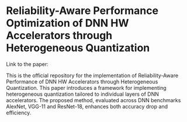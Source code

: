 # Reliability-Aware Performance Optimization of DNN HW Accelerators through Heterogeneous Quantization

Link to the paper:


This is the official repository for the implementation of Reliability-Aware Performance of DNN HW Accelerators through Heterogeneous Quantization. This paper introduces a framework for implementing heterogeneous quantization tailored to individual layers of DNN accelerators. The proposed method, evaluated across DNN benchmarks AlexNet, VGG-11 and ResNet-18, enhances both accuracy drop and efficiency.
